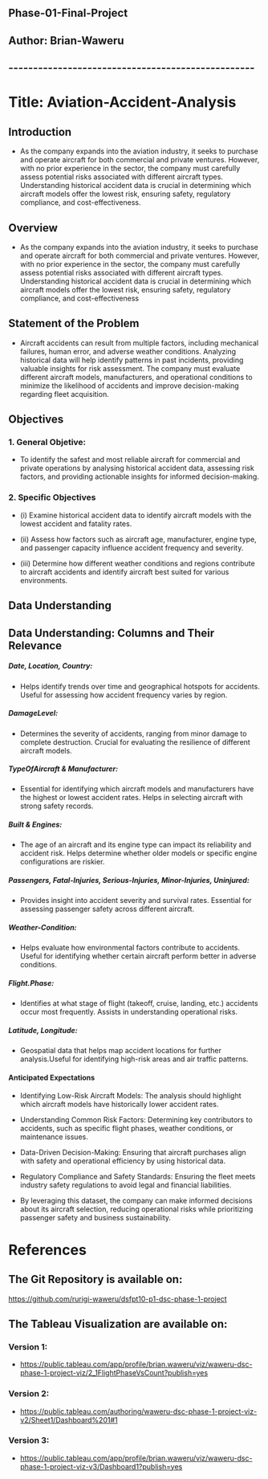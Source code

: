 ## Phase-01-Final-Project
## Author: Brian-Waweru
## --------------------------------------------------

# Title: Aviation-Accident-Analysis

## Introduction
- As the company expands into the aviation industry, it seeks to purchase and operate aircraft for both commercial and private ventures. However, with no prior experience in the sector, the company must carefully assess potential risks associated with different aircraft types. Understanding historical accident data is crucial in determining which aircraft models offer the lowest risk, ensuring safety, regulatory compliance, and cost-effectiveness.

## Overview
- As the company expands into the aviation industry, it seeks to purchase and operate aircraft for both commercial and private ventures. However, with no prior experience in the sector, the company must carefully assess potential risks associated with different aircraft types. Understanding historical accident data is crucial in determining which aircraft models offer the lowest risk, ensuring safety, regulatory compliance, and cost-effectiveness

## Statement of the Problem
- Aircraft accidents can result from multiple factors, including mechanical failures, human error, and adverse weather conditions. Analyzing historical data will help identify patterns in past incidents, providing valuable insights for risk assessment. The company must evaluate different aircraft models, manufacturers, and operational conditions to minimize the likelihood of accidents and improve decision-making regarding fleet acquisition.

## Objectives 
### 1. General Objetive: 
- To identify the safest and most reliable aircraft for commercial and private operations by analysing historical accident data, assessing risk factors, and providing actionable insights for informed decision-making.

### 2. Specific Objectives
- (i) Examine historical accident data to identify aircraft models with the lowest accident and fatality rates.

- (ii) Assess how factors such as aircraft age, manufacturer, engine type, and passenger capacity influence accident frequency and severity.

- (iii) Determine how different weather conditions and regions contribute to aircraft accidents and identify aircraft best suited for various environments.

## Data Understanding
## Data Understanding: Columns and Their Relevance
##### Date, Location, Country:

- Helps identify trends over time and geographical hotspots for accidents. Useful for assessing how accident frequency varies by region.

##### DamageLevel:

- Determines the severity of accidents, ranging from minor damage to complete destruction. Crucial for evaluating the resilience of different aircraft models.

##### TypeOfAircraft & Manufacturer:

- Essential for identifying which aircraft models and manufacturers have the highest or lowest accident rates. Helps in selecting aircraft with strong safety records. 

##### Built & Engines:

- The age of an aircraft and its engine type can impact its reliability and accident risk.
Helps determine whether older models or specific engine configurations are riskier.

##### Passengers, Fatal-Injuries, Serious-Injuries, Minor-Injuries, Uninjured:

- Provides insight into accident severity and survival rates. Essential for assessing passenger safety across different aircraft.

##### Weather-Condition:

- Helps evaluate how environmental factors contribute to accidents. Useful for identifying whether certain aircraft perform better in adverse conditions.

##### Flight.Phase:

- Identifies at what stage of flight (takeoff, cruise, landing, etc.) accidents occur most frequently.
Assists in understanding operational risks.

##### Latitude, Longitude:

- Geospatial data that helps map accident locations for further analysis.Useful for identifying high-risk areas and air traffic patterns.

#### Anticipated Expectations

- Identifying Low-Risk Aircraft Models: The analysis should highlight which aircraft models have historically lower accident rates.

- Understanding Common Risk Factors: Determining key contributors to accidents, such as specific flight phases, weather conditions, or maintenance issues.

- Data-Driven Decision-Making: Ensuring that aircraft purchases align with safety and operational efficiency by using historical data.

- Regulatory Compliance and Safety Standards: Ensuring the fleet meets industry safety regulations to avoid legal and financial liabilities.

- By leveraging this dataset, the company can make informed decisions about its aircraft selection, reducing operational risks while prioritizing passenger safety and business sustainability.

# References
## The Git Repository is available on:
https://github.com/rurigi-waweru/dsfpt10-p1-dsc-phase-1-project

## The Tableau Visualization are available on:
### Version 1:
- https://public.tableau.com/app/profile/brian.waweru/viz/waweru-dsc-phase-1-project-viz/2_1FlightPhaseVsCount?publish=yes

### Version 2:
- https://public.tableau.com/authoring/waweru-dsc-phase-1-project-viz-v2/Sheet1/Dashboard%201#1

### Version 3:
- https://public.tableau.com/app/profile/brian.waweru/viz/waweru-dsc-phase-1-project-viz-v3/Dashboard1?publish=yes
